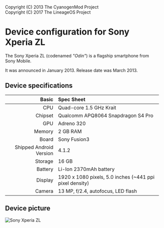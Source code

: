 Copyright (C) 2013 The CyanogenMod Project  
Copyright (C) 2017 The LineageOS Project

Device configuration for Sony Xperia ZL
=========================================

The Sony Xperia ZL (codenamed _"Odin"_) is a flagship smartphone from Sony Mobile.

It was announced in January 2013. Release date was March 2013.

## Device specifications

Basic   | Spec Sheet
-------:|:-------------------------
CPU     | Quad-core 1.5 GHz Krait
Chipset | Qualcomm APQ8064 Snapdragon S4 Pro
GPU     | Adreno 320
Memory  | 2 GB RAM
Board   | Sony Fusion3
Shipped Android Version | 4.1.2
Storage | 16 GB
Battery | Li-Ion 2370mAh battery
Display | 1920 x 1080 pixels, 5.0 inches (~441 ppi pixel density)
Camera  | 13 MP, f/2.4, autofocus, LED flash

## Device picture

![Sony Xperia ZL](http://cdn2.gsmarena.com/vv/pics/sony/sony-xperia-zl-ofic-2.jpg "Sony Xperia ZL in black color")

